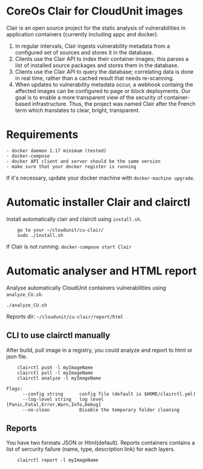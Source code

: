# CoreOs Clair for CloudUnit images

Clair is an open source project for the static analysis of vulnerabilities in application containers (currently including appc and docker).
1. In regular intervals, Clair ingests vulnerability metadata from a configured set of sources and stores it in the database.
2. Clients use the Clair API to index their container images; this parses a list of installed source packages and stores them in the database.
3. Clients use the Clair API to query the database; correlating data is done in real time, rather than a cached result that needs re-scanning.
4. When updates to vulnerability metadata occur, a webhook containg the affected images can be configured to page or block deployments.
Our goal is to enable a more transparent view of the security of container-based infrastructure. Thus, the project was named Clair after the French term which translates to clear, bright, transparent.

# Requirements

    - docker daemon 1.17 minimum (tested)
    - docker-compose 
    - docker API client and server should be the same version
    - make sure that your docker register is running 

If it's necessary, update your docker machine with `docker-machine upgrade`.

# Automatic installer Clair and clairctl

Install automatically clair and clairctl using `install.sh`.

```
    go to your ~/cloudunit/cu-clair/
    sudo ./install.sh
```

If Clair is not running: `docker-compose start Clair`

# Automatic analyser and HTML report

Analyse automatically CloudUnit containers vulnerabilities using `analyze_CU.sh`.

    ./analyze_CU.sh

Reports dir: `~/cloudunit/cu-clair/report/html`

## CLI to use clairctl manually

After build, pull image in a registry, you could analyze and report to html or json file.

```
    clairctl push -l myImageName
    clairctl pull -l myImageName
    clairctl analyze -l myImageName
```

```
Flags:
      --config string      config file (default is $HOME/clairctl.yml)
      --log-level string   log level [Panic,Fatal,Error,Warn,Info,Debug]
      --no-clean           Disable the temporary folder cleaning
```

## Reports

You have two formats JSON or Html(default). Reports containers contains a list of sercurity failure (name, type, description link) for each layers.

```
    clairctl report -l myImageName 
```

 
